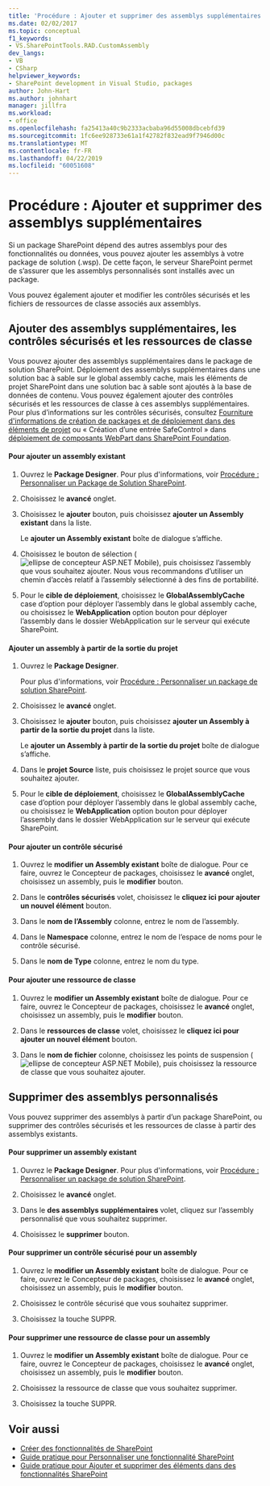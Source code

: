 ```yaml
---
title: 'Procédure : Ajouter et supprimer des assemblys supplémentaires | Microsoft Docs'
ms.date: 02/02/2017
ms.topic: conceptual
f1_keywords:
- VS.SharePointTools.RAD.CustomAssembly
dev_langs:
- VB
- CSharp
helpviewer_keywords:
- SharePoint development in Visual Studio, packages
author: John-Hart
ms.author: johnhart
manager: jillfra
ms.workload:
- office
ms.openlocfilehash: fa25413a40c9b2333acbaba96d55008dbcebfd39
ms.sourcegitcommit: 1fc6ee928733e61a1f42782f832ead9f7946d00c
ms.translationtype: MT
ms.contentlocale: fr-FR
ms.lasthandoff: 04/22/2019
ms.locfileid: "60051608"
---
```

# <a name="how-to-add-and-remove-additional-assemblies"></a>Procédure : Ajouter et supprimer des assemblys supplémentaires
  Si un package SharePoint dépend des autres assemblys pour des fonctionnalités ou données, vous pouvez ajouter les assemblys à votre package de solution (.wsp). De cette façon, le serveur SharePoint permet de s’assurer que les assemblys personnalisés sont installés avec un package.

 Vous pouvez également ajouter et modifier les contrôles sécurisés et les fichiers de ressources de classe associés aux assemblys.

## <a name="add-additional-assemblies-safe-controls-and-class-resources"></a>Ajouter des assemblys supplémentaires, les contrôles sécurisés et les ressources de classe
 Vous pouvez ajouter des assemblys supplémentaires dans le package de solution SharePoint. Déploiement des assemblys supplémentaires dans une solution bac à sable sur le global assembly cache, mais les éléments de projet SharePoint dans une solution bac à sable sont ajoutés à la base de données de contenu. Vous pouvez également ajouter des contrôles sécurisés et les ressources de classe à ces assemblys supplémentaires. Pour plus d’informations sur les contrôles sécurisés, consultez [Fourniture d'informations de création de packages et de déploiement dans des éléments de projet](../sharepoint/providing-packaging-and-deployment-information-in-project-items.md) ou « Création d’une entrée SafeControl » dans [déploiement de composants WebPart dans SharePoint Foundation](http://go.microsoft.com/fwlink/?LinkId=245505).

#### <a name="to-add-an-existing-assembly"></a>Pour ajouter un assembly existant

1. Ouvrez le **Package Designer**. Pour plus d'informations, voir [Procédure : Personnaliser un Package de Solution SharePoint](../sharepoint/how-to-customize-a-sharepoint-solution-package.md).

2. Choisissez le **avancé** onglet.

3. Choisissez le **ajouter** bouton, puis choisissez **ajouter un Assembly existant** dans la liste.

     Le **ajouter un Assembly existant** boîte de dialogue s’affiche.

4. Choisissez le bouton de sélection (![ellipse de concepteur ASP.NET Mobile](../sharepoint/media/mwellipsis.gif "ellipse de concepteur ASP.NET Mobile")), puis choisissez l’assembly que vous souhaitez ajouter. Nous vous recommandons d’utiliser un chemin d’accès relatif à l’assembly sélectionné à des fins de portabilité.

5. Pour le **cible de déploiement**, choisissez le **GlobalAssemblyCache** case d’option pour déployer l’assembly dans le global assembly cache, ou choisissez le **WebApplication** option bouton pour déployer l’assembly dans le dossier WebApplication sur le serveur qui exécute SharePoint.

#### <a name="to-add-an-assembly-from-project-output"></a>Ajouter un assembly à partir de la sortie du projet

1. Ouvrez le **Package Designer**.

     Pour plus d'informations, voir [Procédure : Personnaliser un package de solution SharePoint](../sharepoint/how-to-customize-a-sharepoint-solution-package.md).

2. Choisissez le **avancé** onglet.

3. Choisissez le **ajouter** bouton, puis choisissez **ajouter un Assembly à partir de la sortie du projet** dans la liste.

     Le **ajouter un Assembly à partir de la sortie du projet** boîte de dialogue s’affiche.

4. Dans le **projet Source** liste, puis choisissez le projet source que vous souhaitez ajouter.

5. Pour le **cible de déploiement**, choisissez le **GlobalAssemblyCache** case d’option pour déployer l’assembly dans le global assembly cache, ou choisissez le **WebApplication** option bouton pour déployer l’assembly dans le dossier WebApplication sur le serveur qui exécute SharePoint.

#### <a name="to-add-a-safe-control"></a>Pour ajouter un contrôle sécurisé

1. Ouvrez le **modifier un Assembly existant** boîte de dialogue. Pour ce faire, ouvrez le Concepteur de packages, choisissez le **avancé** onglet, choisissez un assembly, puis le **modifier** bouton.

2. Dans le **contrôles sécurisés** volet, choisissez le **cliquez ici pour ajouter un nouvel élément** bouton.

3. Dans le **nom de l’Assembly** colonne, entrez le nom de l’assembly.

4. Dans le **Namespace** colonne, entrez le nom de l’espace de noms pour le contrôle sécurisé.

5. Dans le **nom de Type** colonne, entrez le nom du type.

#### <a name="to-add-a-class-resource"></a>Pour ajouter une ressource de classe

1. Ouvrez le **modifier un Assembly existant** boîte de dialogue. Pour ce faire, ouvrez le Concepteur de packages, choisissez le **avancé** onglet, choisissez un assembly, puis le **modifier** bouton.

2. Dans le **ressources de classe** volet, choisissez le **cliquez ici pour ajouter un nouvel élément** bouton.

3. Dans le **nom de fichier** colonne, choisissez les points de suspension (![ellipse de concepteur ASP.NET Mobile](../sharepoint/media/mwellipsis.gif "ellipse de concepteur ASP.NET Mobile")), puis choisissez la ressource de classe que vous souhaitez ajouter.

## <a name="delete-custom-assemblies"></a>Supprimer des assemblys personnalisés
 Vous pouvez supprimer des assemblys à partir d’un package SharePoint, ou supprimer des contrôles sécurisés et les ressources de classe à partir des assemblys existants.

#### <a name="to-delete-an-existing-assembly"></a>Pour supprimer un assembly existant

1. Ouvrez le **Package Designer**. Pour plus d'informations, voir [Procédure : Personnaliser un package de solution SharePoint](../sharepoint/how-to-customize-a-sharepoint-solution-package.md).

2. Choisissez le **avancé** onglet.

3. Dans le **des assemblys supplémentaires** volet, cliquez sur l’assembly personnalisé que vous souhaitez supprimer.

4. Choisissez le **supprimer** bouton.

#### <a name="to-delete-a-safe-control-for-an-assembly"></a>Pour supprimer un contrôle sécurisé pour un assembly

1. Ouvrez le **modifier un Assembly existant** boîte de dialogue. Pour ce faire, ouvrez le Concepteur de packages, choisissez le **avancé** onglet, choisissez un assembly, puis le **modifier** bouton.

2. Choisissez le contrôle sécurisé que vous souhaitez supprimer.

3. Choisissez la touche SUPPR.

#### <a name="to-delete-a-class-resource-for-an-assembly"></a>Pour supprimer une ressource de classe pour un assembly

1. Ouvrez le **modifier un Assembly existant** boîte de dialogue. Pour ce faire, ouvrez le Concepteur de packages, choisissez le **avancé** onglet, choisissez un assembly, puis le **modifier** bouton.

2. Choisissez la ressource de classe que vous souhaitez supprimer.

3. Choisissez la touche SUPPR.

## <a name="see-also"></a>Voir aussi
- [Créer des fonctionnalités de SharePoint](../sharepoint/creating-sharepoint-features.md)
- [Guide pratique pour Personnaliser une fonctionnalité SharePoint](../sharepoint/how-to-customize-a-sharepoint-feature.md)
- [Guide pratique pour Ajouter et supprimer des éléments dans des fonctionnalités SharePoint](../sharepoint/how-to-add-and-remove-items-to-sharepoint-features.md)
